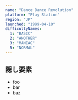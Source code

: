 ```yaml
---
name: "Dance Dance Revolution"
platform: "Play Station"
region: "JP"
launched: "1999-04-10"
difficultyNames:
  1: "BASIC"
  2: "ANOTHER"
  3: "MANIAC"
  5: "NORMAL"
---
```


## 隠し要素

- foo
- bar
- baz
